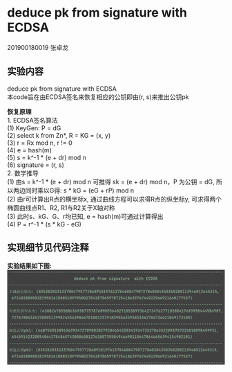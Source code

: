 # deduce pk from signature  with ECDSA

201900180019 张卓龙

## 实验内容
deduce pk from signature  with ECDSA          
本code旨在由ECDSA签名来恢复相应的公钥即由(r, s)来推出公钥pk                           
    

**恢复原理**         
    1. ECDSA签名算法                    
    (1) KeyGen: P = dG           
    (2) select k from Zn*, R = KG = (x, y)           
    (3) r = Rx mod n, r != 0             
    (4) e = hash(m)          
    (5) s = k^-1 * (e + dr) mod n         
    (6) signature = (r, s)               
    2. 数学推导       
    (1) 由s = k^-1 * (e + dr) mod n 可推得 sk = (e + dr) mod n，P 为公钥 = dG, 所以两边同时乘以G得: s * kG = (eG + rP) mod n        
    (2) 由r可计算出R点的横坐标x, 通过曲线方程可以求得R点的纵坐标y, 可求得两个椭圆曲线点R1、R2, R1与R2关于X轴对称            
    (3) 此时s、kG、G、r均已知, e = hash(m)可通过计算得出               
    (4) P = r^-1 * (s * kG  - eG)         

## 实现细节见代码注释

**实验结果如下图:**
![恢复结果](https://github.com/Zhang-SDU/cst-project/blob/main/SM2/deduce_pk/result.png)
